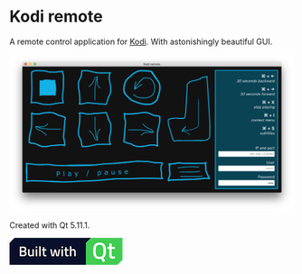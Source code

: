 # Kodi remote

A remote control application for [Kodi](https://kodi.tv). With astonishingly beautiful GUI.

![Kodi remote](/misc/screenshot.png "Kodi remote")

Created with Qt 5.11.1.

![Built wth Qt](/misc/built-with-qt.png "Built wth Qt")
